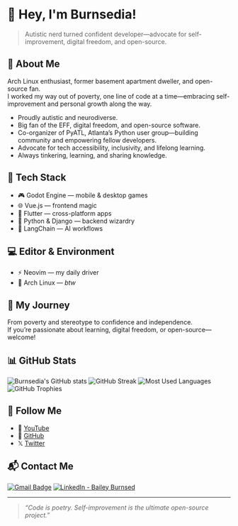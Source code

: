 # 👋 Hey, I'm Burnsedia!

> Autistic nerd turned confident developer—advocate for self-improvement, digital freedom, and open-source.

## 🧠 About Me

Arch Linux enthusiast, former basement apartment dweller, and open-source fan.  
I worked my way out of poverty, one line of code at a time—embracing self-improvement and personal growth along the way.

- Proudly autistic and neurodiverse.
- Big fan of the EFF, digital freedom, and open-source software.
- Co-organizer of PyATL, Atlanta’s Python user group—building community and empowering fellow developers.
- Advocate for tech accessibility, inclusivity, and lifelong learning.
- Always tinkering, learning, and sharing knowledge.

## 🚀 Tech Stack

- 🎮 Godot Engine — mobile & desktop games
- 🌐 Vue.js — frontend magic
- 📱 Flutter — cross-platform apps
- 🐍 Python & Django — backend wizardry
- 🧠 LangChain — AI workflows

## 💻 Editor & Environment

- ⚡ Neovim — my daily driver
- 🐧 Arch Linux — *btw*

## 🌟 My Journey

From poverty and stereotype to confidence and independence.  
If you’re passionate about learning, digital freedom, or open-source—welcome!

## 📊 GitHub Stats

![Burnsedia's GitHub stats](https://my-github-states.vercel.app/api?username=Burnsedia)
![GitHub Streak](https://my-github-states.vercel.app/api/streak?username=Burnsedia)
![Most Used Languages](https://my-github-states.vercel.app/api/top-langs?username=Burnsedia&layout=compact)
![GitHub Trophies](https://github-profile-trophy.vercel.app/?username=Burnsedia&theme=matrix&column=4)

## 📡 Follow Me

- 🎥 [YouTube](https://www.youtube.com/channel/UC71vuzjHKhS4Wv4Px44FKjg)
- 🐙 [GitHub](https://github.com/Burnsedia)
- 𝕏 [Twitter](https://twitter.com/baileyburnsed)

## 📬 Contact Me

[![Gmail Badge](https://img.shields.io/badge/Gmail-D14836?style=for-the-badge&logo=gmail&logoColor=white)](mailto:mail@baileyburnsed.dev)
[![LinkedIn - Bailey Burnsed](https://img.shields.io/badge/LinkedIn-0077B5?style=for-the-badge&logo=linkedin&logoColor=white)](https://www.linkedin.com/in/bailey-burnsed-50051115a/)

---

> _“Code is poetry. Self-improvement is the ultimate open-source project.”_
